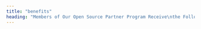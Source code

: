 ```yaml
---
title: "benefits"
heading: "Members of Our Open Source Partner Program Receive\nthe Following Benefits:"
---
```

